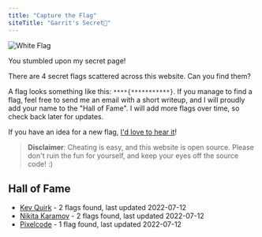 ```yaml
---
title: "Capture the Flag"
siteTitle: "Garrit's Secret🤭"
---
```


![White Flag](/assets/white_flag.png)

You stumbled upon my secret page!

There are 4 secret flags scattered across this website. Can you find them?

A flag looks something like this: `****{***********}`. If you manage to find a
flag, feel free to send me an email with a short writeup, and I will proudly add
your name to the "Hall of Fame". I will add more flags over time, so check back
later for updates.

If you have an idea for a new flag, [I'd love to hear it](/contact)!

> **Disclaimer**: Cheating is easy, and this website is open source. Please
> don't ruin the fun for yourself, and keep your eyes off the source code! :)

## Hall of Fame

-   [Kev Quirk](https://kevq.uk/) - 2 flags found, last updated 2022-07-12
-   [Nikita Karamov](https://www.kytta.dev/) - 2 flags found, last updated 2022-07-12
-   [Pixelcode](https://social.tchncs.de/@pixelcode) - 1 flag found, last updated 2022-07-12
